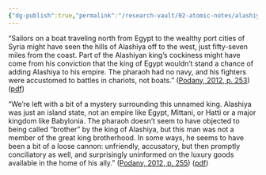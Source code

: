 ```yaml
---
{"dg-publish":true,"permalink":"/research-vault/02-atomic-notes/alashiya-was-less-deferential-to-egypt-than-most-other-amarna-kings/","tags":["USE"]}
---
```


“Sailors on a boat traveling north from Egypt to the wealthy port cities of Syria might have seen the hills of Alashiya off to the west, just fifty-seven miles from the coast. Part of the Alashiyan king’s cockiness might have come from his conviction that the king of Egypt wouldn’t stand a chance of adding Alashiya to his empire. The pharaoh had no navy, and his fighters were accustomed to battles in chariots, not boats.” ([Podany, 2012, p. 253](zotero://select/library/items/GN73GMNP)) ([pdf](zotero://open-pdf/library/items/LXNK9GFK?page=278&annotation=6S5P5NMV))

“We’re left with a bit of a mystery surrounding this unnamed king. Alashiya was just an island state, not an empire like Egypt, Mittani, or Hatti or a major kingdom like Babylonia. The pharaoh doesn’t seem to have objected to being called “brother” by the king of Alashiya, but this man was not a member of the great king brotherhood. In some ways, he seems to have been a bit of a loose cannon: unfriendly, accusatory, but then promptly conciliatory as well, and surprisingly uninformed on the luxury goods available in the home of his ally.” ([Podany, 2012, p. 255](zotero://select/library/items/GN73GMNP)) ([pdf](zotero://open-pdf/library/items/LXNK9GFK?page=280&annotation=VW8VGKWL))